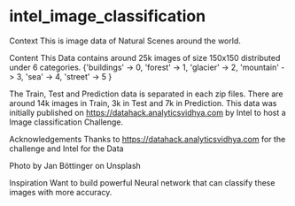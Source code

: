 # intel_image_classification

Context
This is image data of Natural Scenes around the world.

Content
This Data contains around 25k images of size 150x150 distributed under 6 categories.
{'buildings' -> 0,
'forest' -> 1,
'glacier' -> 2,
'mountain' -> 3,
'sea' -> 4,
'street' -> 5 }

The Train, Test and Prediction data is separated in each zip files. There are around 14k images in Train, 3k in Test and 7k in Prediction.
This data was initially published on https://datahack.analyticsvidhya.com by Intel to host a Image classification Challenge.

Acknowledgements
Thanks to https://datahack.analyticsvidhya.com for the challenge and Intel for the Data

Photo by Jan Böttinger on Unsplash

Inspiration
Want to build powerful Neural network that can classify these images with more accuracy.
